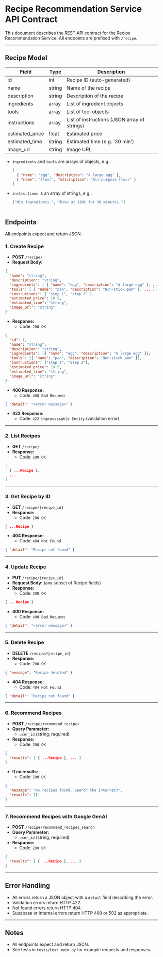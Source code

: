# Recipe Recommendation Service API Contract

This document describes the REST API contract for the Recipe Recommendation Service. All endpoints are prefixed with `/recipe`.

---

## Recipe Model

| Field           | Type   | Description                                  |
| --------------- | ------ | -------------------------------------------- |
| id              | int    | Recipe ID (auto-generated)                   |
| name            | string | Name of the recipe                           |
| description     | string | Description of the recipe                    |
| ingredients     | array  | List of ingredient objects                   |
| tools           | array  | List of tool objects                         |
| instructions    | array  | List of instructions (JSON array of strings) |
| estimated_price | float  | Estimated price                              |
| estimated_time  | string | Estimated time (e.g. '30 min')               |
| image_url       | string | Image URL                                    |

- `ingredients` and `tools` are arrays of objects, e.g.:
  ```json
  [
    { "name": "egg", "description": "A large egg" },
    { "name": "flour", "description": "All-purpose flour" }
  ]
  ```
- `instructions` is an array of strings, e.g.:
  ```json
  ["Mix ingredients.", "Bake at 180C for 30 minutes."]
  ```

---

## Endpoints

All endpoints expect and return JSON.

### 1. Create Recipe

- **POST** `/recipe/`
- **Request Body:**

```json
{
  "name": "string",
  "description": "string",
  "ingredients": [ { "name": "egg", "description": "A large egg" }, ... ],
  "tools": [ { "name": "pan", "description": "Non-stick pan" }, ... ],
  "instructions": [ "step 1", "step 2" ],
  "estimated_price": 10.5,
  "estimated_time": "string",
  "image_url": "string"
}
```

- **Response:**
  - Code: `200 OK`

```json
{
  "id": 1,
  "name": "string",
  "description": "string",
  "ingredients": [{ "name": "egg", "description": "A large egg" }],
  "tools": [{ "name": "pan", "description": "Non-stick pan" }],
  "instructions": ["step 1", "step 2"],
  "estimated_price": 10.5,
  "estimated_time": "string",
  "image_url": "string"
}
```

- **400 Response:**
  - Code: `400 Bad Request`

```json
{ "detail": "<error message>" }
```

- **422 Response:**
  - Code: `422 Unprocessable Entity` (validation error)

---

### 2. List Recipes

- **GET** `/recipe/`
- **Response:**
  - Code: `200 OK`

```json
[
  { ...Recipe },
  ...
]
```

---

### 3. Get Recipe by ID

- **GET** `/recipe/{recipe_id}`
- **Response:**
  - Code: `200 OK`

```json
{ ...Recipe }
```

- **404 Response:**
  - Code: `404 Not Found`

```json
{ "detail": "Recipe not found" }
```

---

### 4. Update Recipe

- **PUT** `/recipe/{recipe_id}`
- **Request Body:** (any subset of Recipe fields)
- **Response:**
  - Code: `200 OK`

```json
{ ...Recipe }
```

- **400 Response:**
  - Code: `400 Bad Request`

```json
{ "detail": "<error message>" }
```

---

### 5. Delete Recipe

- **DELETE** `/recipe/{recipe_id}`
- **Response:**
  - Code: `200 OK`

```json
{ "message": "Recipe deleted" }
```

- **404 Response:**
  - Code: `404 Not Found`

```json
{ "detail": "Recipe not found" }
```

---

### 6. Recommend Recipes

- **POST** `/recipe/recommend_recipes`
- **Query Parameter:**
  - `user_id` (string, required)
- **Response:**
  - Code: `200 OK`

```json
{
  "results": [ { ...Recipe }, ... ]
}
```

- **If no results:**
  - Code: `200 OK`

```json
{
  "message": "No recipes found. Search the internet?",
  "results": []
}
```

---

### 7. Recommend Recipes with Google GenAI

- **POST** `/recipe/recommend_recipes_search`
- **Query Parameter:**
  - `user_id` (string, required)
- **Response:**
  - Code: `200 OK`

```json
{
  "results": [ { ...Recipe }, ... ]
}
```

---

## Error Handling

- All errors return a JSON object with a `detail` field describing the error.
- Validation errors return HTTP 422.
- Not found errors return HTTP 404.
- Supabase or internal errors return HTTP 400 or 502 as appropriate.

---

## Notes

- All endpoints expect and return JSON.
- See tests in `tests/test_main.py` for example requests and responses.
